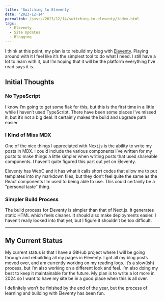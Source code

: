 ```yaml
---
title: 'Switching to Eleventy'
date: '2023-12-14'
permalink: /posts/2023/12/14/switching-to-eleventy/index.html
tags:
  - Eleventy
  - Site Updates
  - Blogging
---
```


I think at this point, my plan is to rebuild my blog with [Eleventy](https://www.11ty.dev). Playing around with it I feel like it’s the simplest tool to do what I need. I still have a lot to learn with it, but I’m hoping that it will be the platform everything I’ve read says it is.
<!-- excerpt -->

## Initial Thoughts

### No TypeScript

I know I’m going to get some flak for this, but this is the first time in a little while I haven’t used TypeScript. There have been some places I’ve missed it, but it’s not a big deal. It certainly makes the build and upgrade path easier.

### I Kind of Miss MDX

One of the nice things I appreciated with Next.js is the ability to write my posts in MDX. I could include the various components I’ve written for my posts to make things a little simpler when writing posts that used shareable components. I haven’t quite figured this part out yet on Eleventy.

Eleventy has WebC and it has what it calls short codes that allow me to put templates into my markdown files, but they don’t feel quite the same as the React components I’m used to being able to use. This could certainly be a “personal taste” thing.

### Simpler Build Process

The build process for Eleventy is simpler than that of Next.js. It generates static HTML which feels cleaner. It should also make deployments easier. I haven’t really looked into that yet, but I figure it shouldn’t be too difficult.

---

## My Current Status

My current status is that I have a GitHub project where I will be going through and rebuilding all my pages in Eleventy. I got all my blog posts moved over, and am currently working on my reading logs. It’s a slow(ish) process, but I’m also working on a different look and feel. I’m also doing my best to keep it maintainable for the future. My plan is to write a lot more in 2024 so I want to have my site be in a good place when this is all over.

I definitely won’t be finished by the end of the year, but the process of learning and building with Eleventy has been fun.